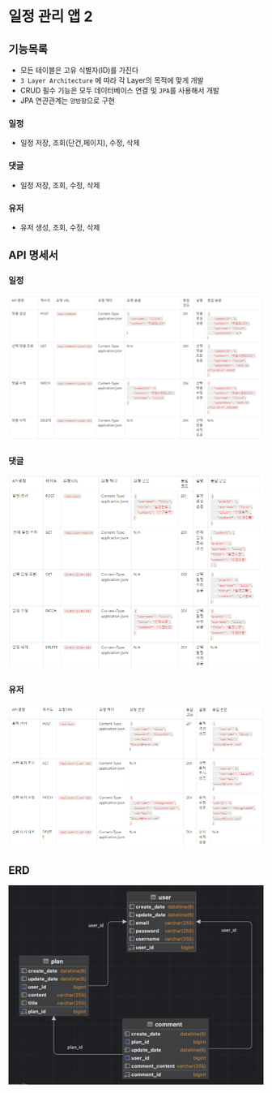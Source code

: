# 일정 관리 앱 2
## 기능목록
- 모든 테이블은 고유 식별자(ID)를 가진다
- `3 Layer Architecture` 에 따라 각 Layer의 목적에 맞게 개발
- CRUD 필수 기능은 모두 데이터베이스 연결 및  `JPA`를 사용해서 개발
- JPA 연관관계는 `양방향`으로 구현
 
[//]: # (- 인증/인가 절차는 `JWT`를 활용하여 개발.)


### 일정
- 일정 저장, 조회(단건,페이지), 수정, 삭제

### 댓글 

- 일정 저장, 조회, 수정, 삭제

### 유저
- 유저 생성, 조회, 수정, 삭제

## API 명세서
### 일정
![commentApi.png](img%2FcommentApi.png)
### 댓글
![planApi.png](img%2FplanApi.png)
### 유저
![userApi.png](img%2FuserApi.png)


## ERD
![erd](img/erd.jpg)


